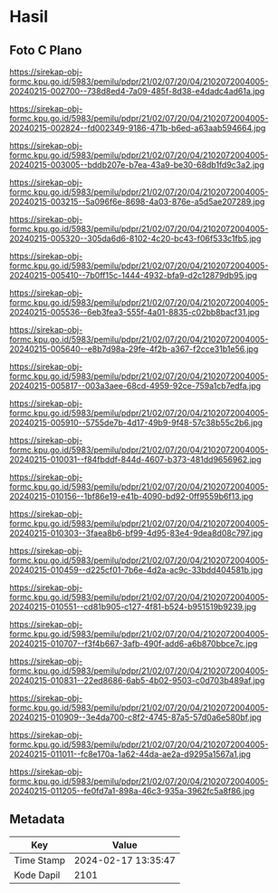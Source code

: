 # Hasil

## Foto C Plano

https://sirekap-obj-formc.kpu.go.id/5983/pemilu/pdpr/21/02/07/20/04/2102072004005-20240215-002700--738d8ed4-7a09-485f-8d38-e4dadc4ad61a.jpg

https://sirekap-obj-formc.kpu.go.id/5983/pemilu/pdpr/21/02/07/20/04/2102072004005-20240215-002824--fd002349-9186-471b-b6ed-a63aab594664.jpg

https://sirekap-obj-formc.kpu.go.id/5983/pemilu/pdpr/21/02/07/20/04/2102072004005-20240215-003005--bddb207e-b7ea-43a9-be30-68db1fd9c3a2.jpg

https://sirekap-obj-formc.kpu.go.id/5983/pemilu/pdpr/21/02/07/20/04/2102072004005-20240215-003215--5a096f6e-8698-4a03-876e-a5d5ae207289.jpg

https://sirekap-obj-formc.kpu.go.id/5983/pemilu/pdpr/21/02/07/20/04/2102072004005-20240215-005320--305da6d6-8102-4c20-bc43-f06f533c1fb5.jpg

https://sirekap-obj-formc.kpu.go.id/5983/pemilu/pdpr/21/02/07/20/04/2102072004005-20240215-005410--7b0ff15c-1444-4932-bfa9-d2c12879db95.jpg

https://sirekap-obj-formc.kpu.go.id/5983/pemilu/pdpr/21/02/07/20/04/2102072004005-20240215-005536--6eb3fea3-555f-4a01-8835-c02bb8bacf31.jpg

https://sirekap-obj-formc.kpu.go.id/5983/pemilu/pdpr/21/02/07/20/04/2102072004005-20240215-005640--e8b7d98a-29fe-4f2b-a367-f2cce31b1e56.jpg

https://sirekap-obj-formc.kpu.go.id/5983/pemilu/pdpr/21/02/07/20/04/2102072004005-20240215-005817--003a3aee-68cd-4959-92ce-759a1cb7edfa.jpg

https://sirekap-obj-formc.kpu.go.id/5983/pemilu/pdpr/21/02/07/20/04/2102072004005-20240215-005910--5755de7b-4d17-49b9-9f48-57c38b55c2b6.jpg

https://sirekap-obj-formc.kpu.go.id/5983/pemilu/pdpr/21/02/07/20/04/2102072004005-20240215-010031--f84fbddf-844d-4607-b373-481dd9656962.jpg

https://sirekap-obj-formc.kpu.go.id/5983/pemilu/pdpr/21/02/07/20/04/2102072004005-20240215-010156--1bf86e19-e41b-4090-bd92-0ff9559b6f13.jpg

https://sirekap-obj-formc.kpu.go.id/5983/pemilu/pdpr/21/02/07/20/04/2102072004005-20240215-010303--3faea8b6-bf99-4d95-83e4-9dea8d08c797.jpg

https://sirekap-obj-formc.kpu.go.id/5983/pemilu/pdpr/21/02/07/20/04/2102072004005-20240215-010459--d225cf01-7b6e-4d2a-ac9c-33bdd404581b.jpg

https://sirekap-obj-formc.kpu.go.id/5983/pemilu/pdpr/21/02/07/20/04/2102072004005-20240215-010551--cd81b905-c127-4f81-b524-b951519b9239.jpg

https://sirekap-obj-formc.kpu.go.id/5983/pemilu/pdpr/21/02/07/20/04/2102072004005-20240215-010707--f3f4b667-3afb-490f-add6-a6b870bbce7c.jpg

https://sirekap-obj-formc.kpu.go.id/5983/pemilu/pdpr/21/02/07/20/04/2102072004005-20240215-010831--22ed8686-6ab5-4b02-9503-c0d703b489af.jpg

https://sirekap-obj-formc.kpu.go.id/5983/pemilu/pdpr/21/02/07/20/04/2102072004005-20240215-010909--3e4da700-c8f2-4745-87a5-57d0a6e580bf.jpg

https://sirekap-obj-formc.kpu.go.id/5983/pemilu/pdpr/21/02/07/20/04/2102072004005-20240215-011011--fc8e170a-1a62-44da-ae2a-d9295a1567a1.jpg

https://sirekap-obj-formc.kpu.go.id/5983/pemilu/pdpr/21/02/07/20/04/2102072004005-20240215-011205--fe0fd7a1-898a-46c3-935a-3962fc5a8f86.jpg


## Metadata

| Key        | Value               |
| ---------- | ------------------- |
| Time Stamp | 2024-02-17 13:35:47 |
| Kode Dapil | 2101                |



